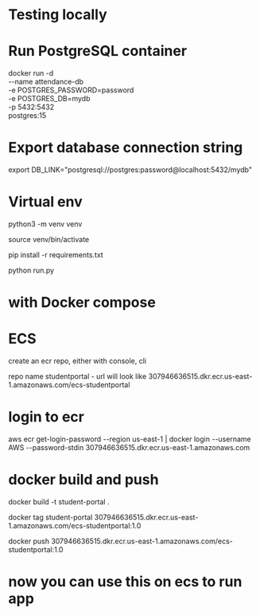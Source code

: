 # Testing locally
# Run PostgreSQL container
docker run -d \
 --name attendance-db \
 -e POSTGRES_PASSWORD=password \
 -e POSTGRES_DB=mydb \
 -p 5432:5432 \
 postgres:15

# Export database connection string
export DB_LINK="postgresql://postgres:password@localhost:5432/mydb"

# Virtual env

python3 -m venv venv

source venv/bin/activate

pip install -r requirements.txt

python run.py 

# with Docker compose



# ECS

create an ecr repo, either with console, cli

repo name 
studentportal - url will look like 307946636515.dkr.ecr.us-east-1.amazonaws.com/ecs-studentportal

# login to ecr 
aws ecr get-login-password --region us-east-1 | docker login --username AWS --password-stdin 307946636515.dkr.ecr.us-east-1.amazonaws.com


#  docker build and push 

docker build -t student-portal .

docker tag student-portal 307946636515.dkr.ecr.us-east-1.amazonaws.com/ecs-studentportal:1.0

docker push 307946636515.dkr.ecr.us-east-1.amazonaws.com/ecs-studentportal:1.0

# now you can use this on ecs to run app